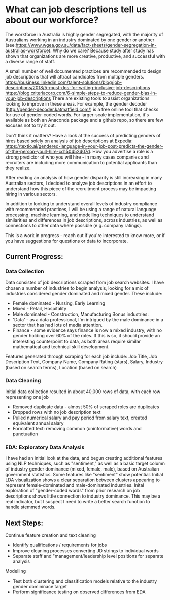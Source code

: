 # What can job descriptions tell us about our workforce?

The workforce in Australia is highly gender segregated, with the majority of Australians working in an industry dominated by one gender or another (see:https://www.wgea.gov.au/data/fact-sheets/gender-segregation-in-australias-workforce). Why do we care? Because study after study has shown that organizations are more creative, productive, and successful with a diverse range of staff.

A small number of well documented practices are recommended to design job descriptions that will attract candidates from multiple genders.
https://business.linkedin.com/talent-solutions/blog/job-descriptions/2018/5-must-dos-for-writing-inclusive-job-descriptions
https://blog.criteriacorp.com/6-simple-steps-to-reduce-gender-bias-in-your-job-descriptions
There are existing tools to assist organizations looking to improve in these areas. For example, the gender decoder (http://gender-decoder.katmatfield.com/) is a free online tool that checks for use of gender-coded words. For larger-scale implementation, it's available as both an Anaconda package and a github repo, so there are few excuses not to try it out.

Don't think it matters? Have a look at the success of predicting genders of hires based solely on analysis of job descriptions at Expedia: https://textio.ai/gendered-language-in-your-job-post-predicts-the-gender-of-the-person-youll-hire-cd150452407d. How you advertise a role is a strong predictor of who you will hire - in many cases companies and recruiters are including more communication to potential applicants than they realize.

After reading an analysis of how gender disparity is still increasing in many Australian sectors, I decided to analyze job descriptions in an effort to understand how this piece of the recruitment process may be impacting hiring in various sectors.

In addition to looking to understand overall levels of industry compliance with recommended practices, I will be using a range of natural language processing, machine learning, and modelling techniques to understand similarities and differences in job descriptions, across industries, as well as connections to other data where possible (e.g. company ratings).

This is a work in progress - reach out if you're interested to know more, or if you have suggestions for questions or data to incorporate.

## Current Progress:
### Data Collection
Data consistes of job descriptions scraped from job search websites. I have chosen a number of industries to begin analysis, looking for a mix of industries considered gender dominated and mixed gender. These include:
* Female dominated - Nursing, Early Learning
* Mixed - Retail, Hospitality
* Male dominated - Construction, Manufacturing
Bonus industries: 
* 'Data' - as a data professional, I'm intrigued by the male dominance in a sector that has had lots of media attention.
* Finance - some evidence says finance is now a mixed industry, with no gender holding over 60% of the roles. If this is so, it should provide an interesting counterpoint to data, as both areas require similar mathematical and technical skill development.

Features generated through scraping for each job include:
Job Title, Job Description Text, Company Name, Company Rating (stars), Salary, Industry (based on search terms), Location (based on search) 

### Data Cleaning
Initial data collection resulted in about 40,000 rows of data, with each row representing one job
* Removed duplicate data - almost 50% of scraped roles are duplicates
* Dropped rows with no job description text
* Pulled numerical salary and pay period from salary text, created equivalent annual salary
* Formatted text: removing common (uninformative) words and punctuation

### EDA: Exploratory Data Analysis
I have had an initial look at the data, and begun creating additional features using NLP techniques, such as "sentiment," as well as a basic target column of industry gender dominance (mixed, female, male), based on Australian government statistics. Some features like "sentiment" show potential. Initial LDA visualization shows a clear separation between clusters appearing to represent female-dominated and male-dominated industries. Inital exploration of "gender-coded words" from prior research on job descriptions shows little connection to industry dominance. This may be a real indicator, but I suspect I need to write a better search function to handle stemmed words.

## Next Steps:
Continue feature creation and text cleaning
* Identify qualifications / requirements for jobs
* Improve cleaning processes converting JD strings to individual words
* Separate staff and "management/leadership level positions for separate analysis

Modelling
* Test both clustering and classification models relative to the industry gender domininace target
* Perform significance testing on observed differences from EDA

